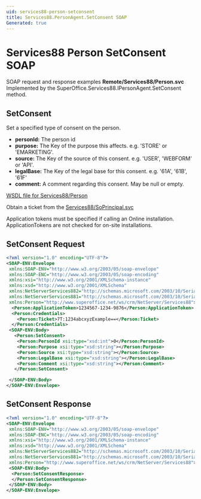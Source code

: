 ```yaml
---
uid: services88-person-setconsent
title: Services88.PersonAgent.SetConsent SOAP
Generated: true
---
```


# Services88 Person SetConsent SOAP

SOAP request and response examples **Remote/Services88/Person.svc**
Implemented by the <see cref="M:SuperOffice.Services88.IPersonAgent.SetConsent">SuperOffice.Services88.IPersonAgent.SetConsent</see> method.

## SetConsent

Set a specified type of consent on the person.

* **personId:** The person id
* **purpose:** The Key of the purpose this affects. e.g. 'STORE' or 'EMARKETING'.
* **source:** The Key of the source of this consent. e.g. 'USER', 'WEBFORM' or 'API'.
* **legalBase:** The Key of the legal base for this consent. e.g. '61A', '61B', '61F'
* **comment:** A comment regarding this consent. May be null or empty.



[WSDL file for Services88/Person](../Services88-Person.md)

Obtain a ticket from the [Services88/SoPrincipal.svc](../SoPrincipal/SoPrincipal.md)

Application tokens must be specified if calling an Online installation. ApplicationTokens are not checked for on-site installations.

## SetConsent Request

```xml
<?xml version="1.0" encoding="UTF-8"?>
<SOAP-ENV:Envelope
 xmlns:SOAP-ENV="http://www.w3.org/2003/05/soap-envelope"
 xmlns:SOAP-ENC="http://www.w3.org/2003/05/soap-encoding"
 xmlns:xsi="http://www.w3.org/2001/XMLSchema-instance"
 xmlns:xsd="http://www.w3.org/2001/XMLSchema"
 xmlns:NetServerServices882="http://schemas.microsoft.com/2003/10/Serialization/Arrays"
 xmlns:NetServerServices881="http://schemas.microsoft.com/2003/10/Serialization/"
 xmlns:Person="http://www.superoffice.net/ws/crm/NetServer/Services88">
  <Person:ApplicationToken>1234567-1234-9876</Person:ApplicationToken>
  <Person:Credentials>
    <Person:Ticket>7T:1234abcxyzExample==</Person:Ticket>
  </Person:Credentials>
 <SOAP-ENV:Body>
   <Person:SetConsent>
    <Person:PersonId xsi:type="xsd:int">0</Person:PersonId>
    <Person:Purpose xsi:type="xsd:string"></Person:Purpose>
    <Person:Source xsi:type="xsd:string"></Person:Source>
    <Person:LegalBase xsi:type="xsd:string"></Person:LegalBase>
    <Person:Comment xsi:type="xsd:string"></Person:Comment>
   </Person:SetConsent>

 </SOAP-ENV:Body>
</SOAP-ENV:Envelope>

```


## SetConsent Response

```xml
<?xml version="1.0" encoding="UTF-8"?>
<SOAP-ENV:Envelope
 xmlns:SOAP-ENV="http://www.w3.org/2003/05/soap-envelope"
 xmlns:SOAP-ENC="http://www.w3.org/2003/05/soap-encoding"
 xmlns:xsi="http://www.w3.org/2001/XMLSchema-instance"
 xmlns:xsd="http://www.w3.org/2001/XMLSchema"
 xmlns:NetServerServices882="http://schemas.microsoft.com/2003/10/Serialization/Arrays"
 xmlns:NetServerServices881="http://schemas.microsoft.com/2003/10/Serialization/"
 xmlns:Person="http://www.superoffice.net/ws/crm/NetServer/Services88">
 <SOAP-ENV:Body>
  <Person:SetConsentResponse>
  </Person:SetConsentResponse>
 </SOAP-ENV:Body>
</SOAP-ENV:Envelope>

```

